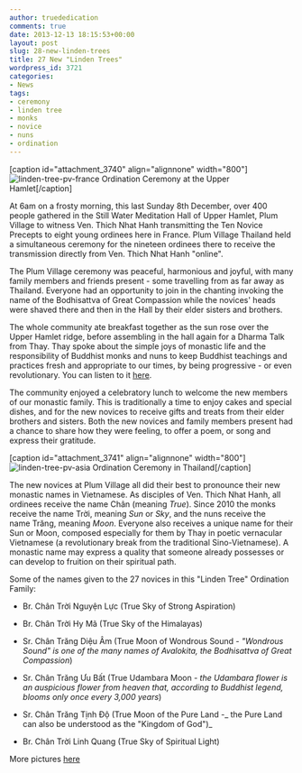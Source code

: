 ```yaml
---
author: truededication
comments: true
date: 2013-12-13 18:15:53+00:00
layout: post
slug: 28-new-linden-trees
title: 27 New "Linden Trees"
wordpress_id: 3721
categories:
- News
tags:
- ceremony
- linden tree
- monks
- novice
- nuns
- ordination
---
```


[caption id="attachment_3740" align="alignnone" width="800"]![linden-tree-pv-france](http://plumvillage.org/wp-content/uploads/2013/12/linden-tree-pv-france.jpg) Ordination Ceremony at the Upper Hamlet[/caption]

At 6am on a frosty morning, this last Sunday 8th December, over 400 people gathered in the Still Water Meditation Hall of Upper Hamlet, Plum Village to witness Ven. Thich Nhat Hanh transmitting the Ten Novice Precepts to eight young ordinees here in France. Plum Village Thailand held a simultaneous ceremony for the nineteen ordinees there to receive the transmission directly from Ven. Thich Nhat Hanh "online".

The Plum Village ceremony was peaceful, harmonious and joyful, with many family members and friends present - some travelling from as far away as Thailand. Everyone had an opportunity to join in the chanting invoking the name of the Bodhisattva of Great Compassion while the novices' heads were shaved there and then in the Hall by their elder sisters and brothers.

The whole community ate breakfast together as the sun rose over the Upper Hamlet ridge, before assembling in the hall again for a Dharma Talk from Thay. Thay spoke about the simple joys of monastic life and the responsibility of Buddhist monks and nuns to keep Buddhist teachings and practices fresh and appropriate to our times, by being progressive - or even revolutionary. You can listen to it [here](http://tnhaudio.org/2013/12/10/mother-earth-seeds/).

The community enjoyed a celebratory lunch to welcome the new members of our monastic family. This is traditionally a time to enjoy cakes and special dishes, and for the new novices to receive gifts and treats from their elder brothers and sisters. Both the new novices and family members present had a chance to share how they were feeling, to offer a poem, or song and express their gratitude.

[caption id="attachment_3741" align="alignnone" width="800"]![linden-tree-pv-asia](http://plumvillage.org/wp-content/uploads/2013/12/linden-tree-pv-asia.jpg) Ordination Ceremony in Thailand[/caption]

The new novices at Plum Village all did their best to pronounce their new monastic names in Vietnamese. As disciples of Ven. Thich Nhat Hanh, all ordinees receive the name Chân (meaning _True_). Since 2010 the monks receive the name Trời, meaning _Sun_ or _Sky_, and the nuns receive the name Trăng, meaning _Moon_. Everyone also receives a unique name for their Sun or Moon, composed especially for them by Thay in poetic vernacular Vietnamese (a revolutionary break from the traditional Sino-Vietnamese). A monastic name may express a quality that someone already possesses or can develop to fruition on their spiritual path.

Some of the names given to the 27 novices in this "Linden Tree" Ordination Family:



	
  * Br. Chân Trời Nguyện Lực (True Sky of Strong Aspiration)

	
  * Br. Chân Trời Hy Mã (True Sky of the Himalayas)

	
  * Sr. Chân Trăng Diệu Âm (True Moon of Wondrous Sound - _"Wondrous Sound" is one of the many names of Avalokita, the Bodhisattva of Great Compassion_)

	
  * Sr. Chân Trăng Ưu Bất (True Udambara Moon - _the Udambara flower is an auspicious flower from heaven that, according to Buddhist legend, blooms only once every 3,000 years_)

	
  * Sr. Chân Trăng Tịnh Độ (True Moon of the Pure Land -_ the Pure Land can also be understood as the "Kingdom of God")_

	
  * Br. Chân Trời Linh Quang (True Sky of Spiritual Light)


More pictures [here](https://www.facebook.com/media/set/?set=a.559512370803423.1073741838.102149056539759&type=1)


